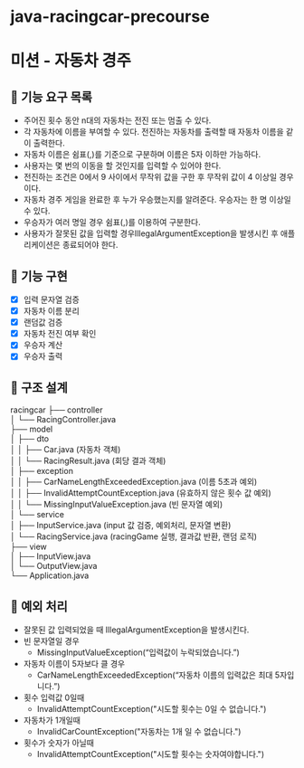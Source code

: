 # java-racingcar-precourse

# 미션 - 자동차 경주

## 🚀 기능 요구 목록
- 주어진 횟수 동안 n대의 자동차는 전진 또는 멈출 수 있다.
- 각 자동차에 이름을 부여할 수 있다. 전진하는 자동차를 출력할 때 자동차 이름을 같이 출력한다.
- 자동차 이름은 쉼표(,)를 기준으로 구분하며 이름은 5자 이하만 가능하다.
- 사용자는 몇 번의 이동을 할 것인지를 입력할 수 있어야 한다.
- 전진하는 조건은 0에서 9 사이에서 무작위 값을 구한 후 무작위 값이 4 이상일 경우이다.
- 자동차 경주 게임을 완료한 후 누가 우승했는지를 알려준다. 우승자는 한 명 이상일 수 있다.
- 우승자가 여러 명일 경우 쉼표(,)를 이용하여 구분한다.
- 사용자가 잘못된 값을 입력할 경우IllegalArgumentException을 발생시킨 후 애플리케이션은 종료되어야 한다.

## 🚀 기능 구현
- [X] 입력 문자열 검증
- [X] 자동차 이름 분리
- [X] 랜덤값 검증
- [X] 자동차 전진 여부 확인
- [X] 우승자 계산
- [X] 우승자 출력

## 🚀 구조 설계
racingcar
├── controller
\
│   └── RacingController.java
\
├── model
\
│   ├── dto
\
│   │   ├── Car.java (자동차 객체)
\
│   │   └── RacingResult.java (회당 결과 객체)
\
│   ├── exception
\
│   │   ├── CarNameLengthExceededException.java (이름 5초과 예외)
\
│   │   ├── InvalidAttemptCountException.java (유효하지 않은 횟수 값 예외)
\
│   │   └── MissingInputValueException.java (빈 문자열 예외)
\
│   └── service
\
│       ├── InputService.java (input 값 검증, 예외처리, 문자열 변환)
\
│       └── RacingService.java (racingGame 실행, 결과값 반환, 랜덤 로직)
\
├── view
\
│   ├── InputView.java
\
│   └── OutputView.java
\
└── Application.java

## 🚀 예외 처리
- 잘못된 값 입력되었을 때 IllegalArgumentException을 발생시킨다.
- 빈 문자열일 경우
    - MissingInputValueException(“입력값이 누락되었습니다.”)
- 자동차 이름이 5자보다 클 경우
    - CarNameLengthExceededException(“자동차 이름의 입력값은 최대 5자입니다.”)
- 횟수 입력값 0일때
    - InvalidAttemptCountException("시도할 횟수는 0일 수 없습니다.")
- 자동차가 1개일때
    - InvalidCarCountException("자동차는 1개 일 수 없습니다.")
- 횟수가 숫자가 아닐때
    - InvalidAttemptCountException("시도할 횟수는 숫자여야합니다.")